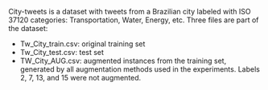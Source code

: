 
City-tweets is a dataset with tweets from a Brazilian city labeled with ISO 37120 categories: Transportation, Water, Energy, etc. 
Three files are part of the dataset:

* Tw_City_train.csv: original training set
* Tw_City_test.csv: test set
* TW_City_AUG.csv: augmented instances from the training set, generated by all augmentation methods used in the experiments. Labels 2, 7, 13, and 15 were not augmented.



